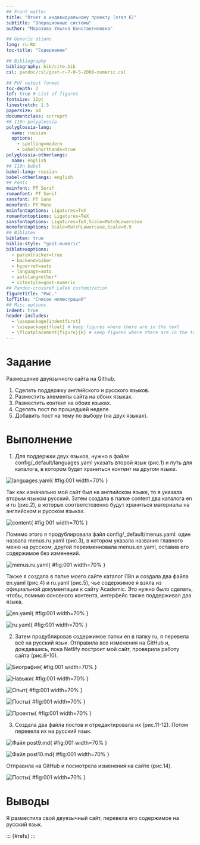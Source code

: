 ```yaml
---
## Front matter
title: "Отчет к индивидуальному проекту (этап 6)"
subtitle: "Операционные системы"
author: "Морозова Ульяна Константиновна"

## Generic otions
lang: ru-RU
toc-title: "Содержание"

## Bibliography
bibliography: bib/cite.bib
csl: pandoc/csl/gost-r-7-0-5-2008-numeric.csl

## Pdf output format
toc-depth: 2
lof: true # List of figures
fontsize: 12pt
linestretch: 1.5
papersize: a4
documentclass: scrreprt
## I18n polyglossia
polyglossia-lang:
  name: russian
  options:
	- spelling=modern
	- babelshorthands=true
polyglossia-otherlangs:
  name: english
## I18n babel
babel-lang: russian
babel-otherlangs: english
## Fonts
mainfont: PT Serif
romanfont: PT Serif
sansfont: PT Sans
monofont: PT Mono
mainfontoptions: Ligatures=TeX
romanfontoptions: Ligatures=TeX
sansfontoptions: Ligatures=TeX,Scale=MatchLowercase
monofontoptions: Scale=MatchLowercase,Scale=0.9
## Biblatex
biblatex: true
biblio-style: "gost-numeric"
biblatexoptions:
  - parentracker=true
  - backend=biber
  - hyperref=auto
  - language=auto
  - autolang=other*
  - citestyle=gost-numeric
## Pandoc-crossref LaTeX customization
figureTitle: "Рис."
lofTitle: "Список иллюстраций"
## Misc options
indent: true
header-includes:
  - \usepackage{indentfirst}
  - \usepackage{float} # keep figures where there are in the text
  - \floatplacement{figure}{H} # keep figures where there are in the text
---
```


# Задание

Размещение двуязычного сайта на Github.

1. Сделать поддержку английского и русского языков.
2. Разместить элементы сайта на обоих языках.
3. Разместить контент на обоих языках.
4. Сделать пост по прошедшей неделе.
6. Добавить пост на тему по выбору (на двух языках).

# Выполнение 

1. Для поддержки двух языков, нужно в файле config/_default/languages.yaml указать второй язык (рис.1) и путь для каталога, в котором будет храниться контент на другом языке.

![languages.yaml](image/10.png){ #fig:001 width=70% }

Так как изначально мой сайт был на английском языке, то я указала вторым языком русский. Затем создала в папке content два каталога en и ru (рис.2), в которых соответстсвенно будут храниться материалы на английском и русском языках.

![content](image/6.png){ #fig:001 width=70% }

Помимо этого я продублировала файл config/_default/menus.yaml: один назвала menus.ru.yaml (рис.3), в котором указала названия главного меню на русском, другой переименновала menus.en.yaml, оставив его содержимое без изменений.

![menus.ru.yaml](image/9.png){ #fig:001 width=70% }

Также я создала в папке моего сайте каталог i18n и создала два файла en.yaml (рис.4) и ru.yaml (рис.5), чье содержимое я взяла из официальной документации к сайту Academic. Это нужно было сделать, чтобы, помимо основного контента, интерфейс также поддерживал два языка. 

![en.yaml](image/8.png){ #fig:001 width=70% }

![ru.yaml](image/7.png){ #fig:001 width=70% }

2. Затем продублировав содержимое папки en в папку ru, я перевела всё на русский язык. Отправила все изменения на GitHub и, дождавшись, пока Netlify построит мой сайт, проверила работу сайта (рис.6-10).

![Биография](image/1.png){ #fig:001 width=70% }

![Навыки](image/2.png){ #fig:001 width=70% }

![Опыт](image/3.png){ #fig:001 width=70% }

![Посты](image/4.png){ #fig:001 width=70% }

![Проекты](image/5.png){ #fig:001 width=70% }

3. Создала два файла постов и отредактировала их (рис.11-12). Потом перевела их на русский язык.

![Файл post9.md](image/11.png){ #fig:001 width=70% }

![Файл post10.md](image/12.png){ #fig:001 width=70% }

Отправила на GitHub и посмотрела изменения на сайте (рис.14).

![Посты](image/4.png){ #fig:001 width=70% }

# Выводы

Я разместила свой двуязычный сайт, перевела его содержимое на русский язык.

::: {#refs}
:::
